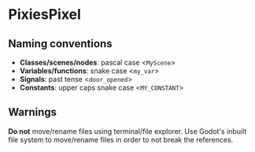 # PixiesPixel

## Naming conventions
- **Classes/scenes/nodes**: pascal case <`MyScene`>  
- **Variables/functions**: snake case <`my_var`>  
- **Signals**: past tense <`door_opened`>  
- **Constants**: upper caps snake case <`MY_CONSTANT`>  


## Warnings
**Do not** move/rename files using terminal/file explorer. Use Godot's inbuilt 
file system to move/rename files in order to not break the references.
